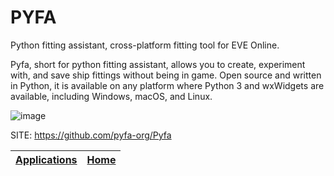 # PYFA
 
 Python fitting assistant, cross-platform fitting tool for EVE Online.

 Pyfa, short for python fitting assistant, allows you to create, experiment with, and save ship fittings without being in game. Open source and written in Python, it is available on any platform where Python 3 and wxWidgets are available, including Windows, macOS, and Linux.

 ![image](https://user-images.githubusercontent.com/275209/66119992-864be080-e5e2-11e9-994a-3a4368c9fad7.png)
 
 SITE: https://github.com/pyfa-org/Pyfa

 | [Applications](https://portable-linux-apps.github.io/apps.html) | [Home](https://portable-linux-apps.github.io)
 | --- | --- |
